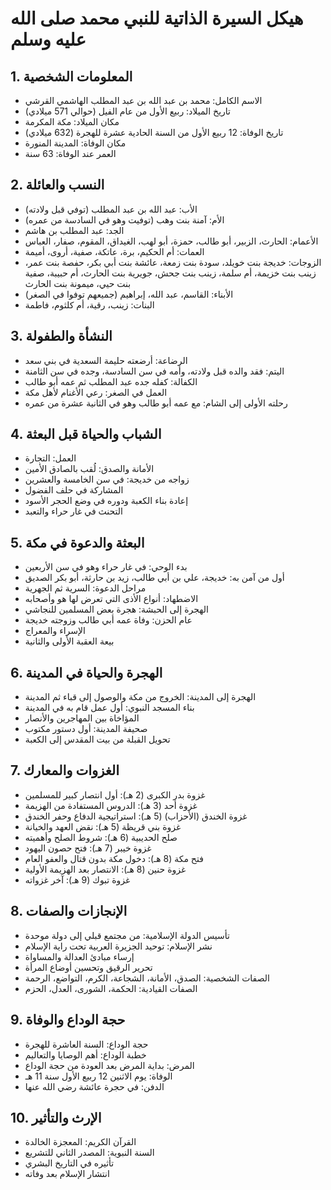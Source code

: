 # هيكل السيرة الذاتية للنبي محمد صلى الله عليه وسلم

## 1. المعلومات الشخصية
- الاسم الكامل: محمد بن عبد الله بن عبد المطلب الهاشمي القرشي
- تاريخ الميلاد: ربيع الأول من عام الفيل (حوالي 571 ميلادي)
- مكان الميلاد: مكة المكرمة
- تاريخ الوفاة: 12 ربيع الأول من السنة الحادية عشرة للهجرة (632 ميلادي)
- مكان الوفاة: المدينة المنورة
- العمر عند الوفاة: 63 سنة

## 2. النسب والعائلة
- الأب: عبد الله بن عبد المطلب (توفي قبل ولادته)
- الأم: آمنة بنت وهب (توفيت وهو في السادسة من عمره)
- الجد: عبد المطلب بن هاشم
- الأعمام: الحارث، الزبير، أبو طالب، حمزة، أبو لهب، الغيداق، المقوم، صفار، العباس
- العمات: أم الحكيم، برة، عاتكة، صفية، أروى، أميمة
- الزوجات: خديجة بنت خويلد، سودة بنت زمعة، عائشة بنت أبي بكر، حفصة بنت عمر، زينب بنت خزيمة، أم سلمة، زينب بنت جحش، جويرية بنت الحارث، أم حبيبة، صفية بنت حيي، ميمونة بنت الحارث
- الأبناء: القاسم، عبد الله، إبراهيم (جميعهم توفوا في الصغر)
- البنات: زينب، رقية، أم كلثوم، فاطمة

## 3. النشأة والطفولة
- الرضاعة: أرضعته حليمة السعدية في بني سعد
- اليتم: فقد والده قبل ولادته، وأمه في سن السادسة، وجده في سن الثامنة
- الكفالة: كفله جده عبد المطلب ثم عمه أبو طالب
- العمل في الصغر: رعي الأغنام لأهل مكة
- رحلته الأولى إلى الشام: مع عمه أبو طالب وهو في الثانية عشرة من عمره

## 4. الشباب والحياة قبل البعثة
- العمل: التجارة
- الأمانة والصدق: لُقب بالصادق الأمين
- زواجه من خديجة: في سن الخامسة والعشرين
- المشاركة في حلف الفضول
- إعادة بناء الكعبة ودوره في وضع الحجر الأسود
- التحنث في غار حراء والتعبد

## 5. البعثة والدعوة في مكة
- بدء الوحي: في غار حراء وهو في سن الأربعين
- أول من آمن به: خديجة، علي بن أبي طالب، زيد بن حارثة، أبو بكر الصديق
- مراحل الدعوة: السرية ثم الجهرية
- الاضطهاد: أنواع الأذى التي تعرض لها هو وأصحابه
- الهجرة إلى الحبشة: هجرة بعض المسلمين للنجاشي
- عام الحزن: وفاة عمه أبي طالب وزوجته خديجة
- الإسراء والمعراج
- بيعة العقبة الأولى والثانية

## 6. الهجرة والحياة في المدينة
- الهجرة إلى المدينة: الخروج من مكة والوصول إلى قباء ثم المدينة
- بناء المسجد النبوي: أول عمل قام به في المدينة
- المؤاخاة بين المهاجرين والأنصار
- صحيفة المدينة: أول دستور مكتوب
- تحويل القبلة من بيت المقدس إلى الكعبة

## 7. الغزوات والمعارك
- غزوة بدر الكبرى (2 هـ): أول انتصار كبير للمسلمين
- غزوة أحد (3 هـ): الدروس المستفادة من الهزيمة
- غزوة الخندق (الأحزاب) (5 هـ): استراتيجية الدفاع وحفر الخندق
- غزوة بني قريظة (5 هـ): نقض العهد والخيانة
- صلح الحديبية (6 هـ): شروط الصلح وأهميته
- غزوة خيبر (7 هـ): فتح حصون اليهود
- فتح مكة (8 هـ): دخول مكة بدون قتال والعفو العام
- غزوة حنين (8 هـ): الانتصار بعد الهزيمة الأولية
- غزوة تبوك (9 هـ): آخر غزواته

## 8. الإنجازات والصفات
- تأسيس الدولة الإسلامية: من مجتمع قبلي إلى دولة موحدة
- نشر الإسلام: توحيد الجزيرة العربية تحت راية الإسلام
- إرساء مبادئ العدالة والمساواة
- تحرير الرقيق وتحسين أوضاع المرأة
- الصفات الشخصية: الصدق، الأمانة، الشجاعة، الكرم، التواضع، الرحمة
- الصفات القيادية: الحكمة، الشورى، العدل، الحزم

## 9. حجة الوداع والوفاة
- حجة الوداع: السنة العاشرة للهجرة
- خطبة الوداع: أهم الوصايا والتعاليم
- المرض: بداية المرض بعد العودة من حجة الوداع
- الوفاة: يوم الاثنين 12 ربيع الأول سنة 11 هـ
- الدفن: في حجرة عائشة رضي الله عنها

## 10. الإرث والتأثير
- القرآن الكريم: المعجزة الخالدة
- السنة النبوية: المصدر الثاني للتشريع
- تأثيره في التاريخ البشري
- انتشار الإسلام بعد وفاته
